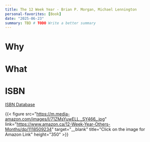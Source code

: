 ```yaml
---
title: The 12 Week Year - Brian P. Morgan, Michael Lennington
personal-favorites: [Book]
date: "2025-06-23"
summary: TBD # TODO Write a better summary
---
```

# Why



# What

# ISBN
[ISBN Database](https://isbndb.com/book/9781118509234)

{{< figure src="https://m.media-amazon.com/images/I/71ZMsYuwELL._SY466_.jpg" link="https://www.amazon.ca/12-Week-Year-Others-Months/dp/1118509234" target="__blank" title="Click on the image for Amazon Link" height="350" >}}
